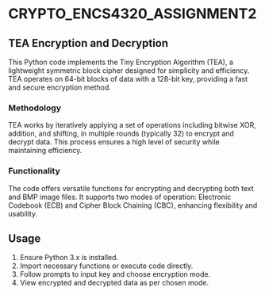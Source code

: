 # CRYPTO_ENCS4320_ASSIGNMENT2
## TEA Encryption and Decryption

This Python code implements the Tiny Encryption Algorithm (TEA), a lightweight symmetric block cipher designed for simplicity and efficiency. TEA operates on 64-bit blocks of data with a 128-bit key, providing a fast and secure encryption method. 

### Methodology
TEA works by iteratively applying a set of operations including bitwise XOR, addition, and shifting, in multiple rounds (typically 32) to encrypt and decrypt data. This process ensures a high level of security while maintaining efficiency.

### Functionality
The code offers versatile functions for encrypting and decrypting both text and BMP image files. It supports two modes of operation: Electronic Codebook (ECB) and Cipher Block Chaining (CBC), enhancing flexibility and usability.

## Usage
1. Ensure Python 3.x is installed.
2. Import necessary functions or execute code directly.
3. Follow prompts to input key and choose encryption mode.
4. View encrypted and decrypted data as per chosen mode.
